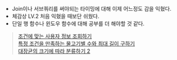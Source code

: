 - Join이나 서브쿼리를 써야되는 타이밍에 대해 이제 어느정도 감을 익혔다.
- 체감상 LV.2 처음 익혔을 때보단 쉬웠다.
- 단일 행 함수나 윈도우 함수에 대해 공부를 더 해야할 것 같다.
>[조건에 맞는 사용자 정보 조회하기](https://school.programmers.co.kr/learn/courses/30/lessons/164670) <br>
> [특정 조건을 만족하는 물고기별 수와 최대 길이 구하기](https://school.programmers.co.kr/learn/courses/30/lessons/298519) <br>
>[대장균의 크기에 따라 분류하기 2](https://school.programmers.co.kr/learn/courses/30/lessons/301649) <br>
